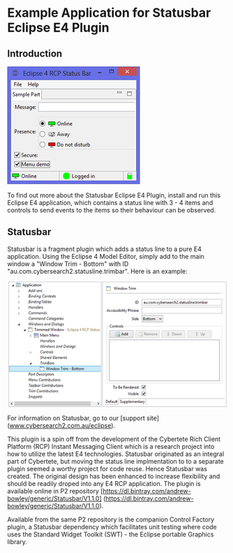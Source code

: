 # Example Application for Statusbar Eclipse E4 Plugin

## Introduction

![Statusbar Example App](/images/statusbar-example.png)

To find out more about the Statusbar Eclipse E4 Plugin, install and run this Eclipse E4 application, which contains a status line
with 3 - 4 items and controls to send events to the items so their behaviour can be observed.

## Statusbar

Statusbar is a fragment plugin which adds a status line to a pure E4 application.
Using the Eclipse 4 Model Editor, simply add to the main window a "Window Trim - Bottom" with ID "au.com.cybersearch2.statusline.trimbar".
Here is an example:


![Eclipse 4 Model Editor](/images/model-editor.png)

 
For information on Statusbar, go to our [support site] (www.cybersearch2.com.au/eclipse).

This plugin is a spin off from the development of the Cybertete Rich Client Platform (RCP) Instant Messaging Client
which is a research project into how to utilize the latest E4 technologies. Statusbar originated as
an integral part of Cybertete, but moving the status line implmentation to to a separate plugin seemed a
worthy project for code reuse. Hence Statusbar was created. The original design has been enhanced to increase flexibility 
and should be readily droped into any E4 RCP application. 
The plugin is available online in P2 repository [https://dl.bintray.com/andrew-bowley/generic/Statusbar/V1.1.0] (https://dl.bintray.com/andrew-bowley/generic/Statusbar/V1.1.0). 

Available from the same P2 repository is the companion Control Factory plugin, a Statusbar dependency which facilitates unit testing
where code uses the Standard Widget Toolkit (SWT) - the Eclipse portable Graphics library. 
 